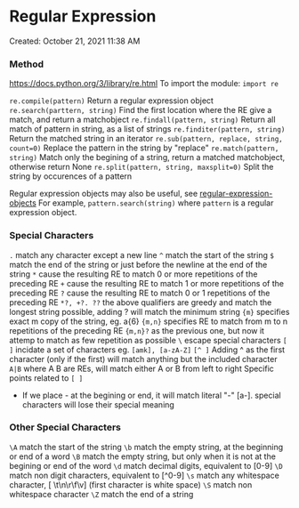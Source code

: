 # Regular Expression
Created: October 21, 2021 11:38 AM

### Method
https://docs.python.org/3/library/re.html
To import the module: `import re`

`re.compile(pattern)`
Return a regular expression object
`re.search(parttern, string)`
Find the first location where the RE give a match, and return a matchobject
`re.findall(pattern, string)`
Return all match of pattern in string, as a list of strings
`re.finditer(pattern, string)`
Return the matched string in an iterator
`re.sub(pattern, replace, string, count=0)`
Replace the pattern in the string by "replace"
`re.match(pattern, string)` 
Match only the begining of a string, return a matched matchobject, otherwise return None
`re.split(pattern, string, maxsplit=0)`
Split the string by occurences of a pattern

Regular expression objects may also be useful, see [regular-expression-objects](https://docs.python.org/3/library/re.html#regular-expression-objects)
For example, `pattern.search(string)` where `pattern` is a regular expression object.

### Special Characters
`.` match any character except a new line
`^` match the start of the string
`$` match the end of the string or just before the newline at the end of the string
`*` cause the resulting RE to match 0 or more repetitions of the preceding RE
`+` cause the resulting RE to match 1 or more repetitions of the preceding RE
`?` cause the resulting RE to match 0 or 1 repetitions of the preceding RE
`*?, +?. ??` the above qualifiers are greedy and match the longest string possible, adding ? will match the minimum string
`{m}` specifies exact m copy of the string, eg. a{6}
`{m,n}` specifies RE to match from m to n repetitions of the preceding RE
`{m,n}?` as the previous one, but now it attemp to match as few repetition as possible
`\` escape special characters
`[ ]` incidate a set of characters eg. `[amk], [a-zA-Z]`
`[^ ]` Adding ^ as the first character (only if the first) will match anything but the included character
`A|B` where A B are REs, will match either A or B from left to right
Specific points related to `[ ]`
- If we place - at the begining or end, it will match literal "-" [a-]. special characters will lose their special meaning

### Other Special Characters
`\A` match the start of the string
`\b` match the empty string, at the beginning or end of a word
`\B` match the empty string, but only when it is not at the begining or end of the word
`\d` match decimal digits, equivalent to [0-9]
`\D` match non digit characters, equivalent to [^0-9]
`\s` match any whitespace character, [ \t\n\r\f\v] (first character is white space)
`\S` match non whitespace character
`\Z` match the end of a string
